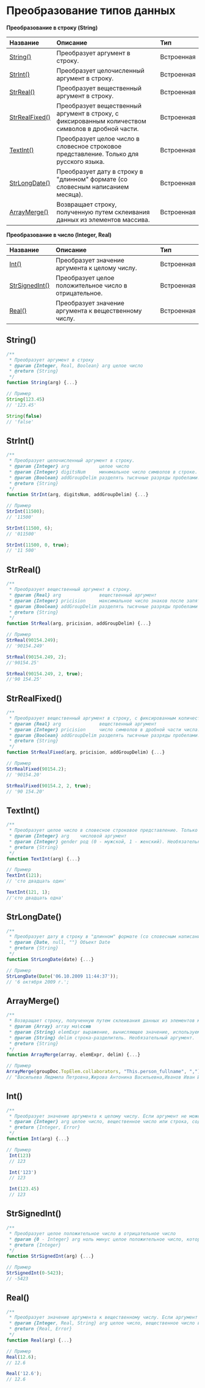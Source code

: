# Преобразование типов данных 

**Преобразование в строку (String)**

| Название | Описание | Тип |
| :--- | :--- | :--- |
| [String()](#string) | Преобразует аргумент в строку. | Встроенная |
| [StrInt()](#strint) | Преобразует целочисленный аргумент в строку. | Встроенная |
| [StrReal()](#strreal) | Преобразует вещественный аргумент в строку. | Встроенная |
| [StrRealFixed()](#strrealfixed) | Преобразует вещественный аргумент в строку, с фиксированным количеством символов в дробной части. | Встроенная |
| [TextInt()](#textint) | Преобразует целое число в словесное строковое представление. Только для русского языка. | Встроенная |
| [StrLongDate()](#strlongdate) | Преобразует дату в строку в "длинном" формате (со словесным написанием месяца). | Встроенная |
| [ArrayMerge()](#arraymerge) | Возвращает строку, полученную путем склеивания данных из элементов массива. | Встроенная |

**Преобразование в число (Integer, Real)**

| Название | Описание | Тип |
| :--- | :--- | :--- |
| [Int()](#int) | Преобразует значение аргумента к целому числу. | Встроенная |
| [StrSignedInt()](#strsignedint) | Преобразует целое положительное число в отрицательное. | Встроенная |
| [Real()](#real) | Преобразует значение аргумента к вещественному числу. | Встроенная |

## String()

```js
/**
 * Преобразует аргумент в строку
 * @param {Integer, Real, Boolean} arg целое число
 * @return {String}
 */
function String(arg) {...}

// Пример
String(123.45)
// '123.45'

String(false)
// 'false'
```

## StrInt()

```js
/**
 * Преобразует целочисленный аргумент в строку.
 * @param {Integer} arg           целое число
 * @param {Integer} digitsNum     минимальное число символов в строке. Недостающие символы компенсируются нулями перед числом. Необязательный аргумент.
 * @param {Boolean} addGroupDelim разделять тысячные разряды пробелами. Необязательный аргумент.
 * @return {String}
 */
function StrInt(arg, digitsNum, addGroupDelim) {...}

// Пример
StrInt(11500);
// '11500'

StrInt(11500, 6);
// '011500' 

StrInt(11500, 0, true);
// '11 500'
```

## StrReal()

```js
/**
 * Преобразует вещественный аргумент в строку.
 * @param {Real} arg              вещественный аргумент
 * @param {Integer} pricision     максимальное число знаков после запятой (Integer). По умолчанию 6. Необязательный аргумент. 
 * @param {Boolean} addGroupDelim разделять тысячные разряды пробелами (Bool). Необязательный аргумент.
 * @return {String}
 */
function StrReal(arg, pricision, addGroupDelim) {...}

// Пример
StrReal(90154.249);
// '90154.249'

StrReal(90154.249, 2);
//'90154.25'

StrReal(90154.249, 2, true);
//'90 154.25'
```

## StrRealFixed()

```js
/**
 * Преобразует вещественный аргумент в строку, с фиксированным количеством символов в дробной части.
 * @param {Real} arg              вещественный аргумент
 * @param {Integer} pricision     число символов в дробной части числа. Недостающие символы компенсируются нулями. 
 * @param {Boolean} addGroupDelim разделять тысячные разряды пробелами. Необязательный аргумент.
 * @return {String}
 */
function StrRealFixed(arg, pricision, addGroupDelim) {...}

// Пример
StrRealFixed(90154.2);
// '90154.20'

StrRealFixed(90154.2, 2, true);
// '90 154.20'
```

## TextInt()

```js
/**
 * Преобразует целое число в словесное строковое представление. Только для русского языка.
 * @param {Integer} arg    числовой аргумент
 * @param {Integer} gender род (0 - мужской, 1 - женский). Необязательный аргумент.
 * @return {String}
 */
function TextInt(arg) {...}

// Пример
TextInt(121);
// 'сто двадцать один'

TextInt(121, 1);
//'сто двадцать одна'
```

## StrLongDate()

```js
/**
 * Преобразует дату в строку в "длинном" формате (со словесным написанием месяца). Если в качестве аргумента передается null или пустая строка, функция возвращает пустую строку.
 * @param {Date, null, ""} Объект Date
 * @return {String}
 */
function StrLongDate(date) {...}

// Пример
StrLongDate(Date('06.10.2009 11:44:37'));
// '6 октября 2009 г.';
```

## ArrayMerge()

```js
/**
 * Возвращает строку, полученную путем склеивания данных из элементов массива.
 * @param {Array} array ма\ссив
 * @param {String} elemExpr выражение, вычисляющее значение, используемое для склейки, относительно элемента массива
 * @param {String} delim строка-разделитель. Необязательный аргумент.
 * @return {String}
 */
function ArrayMerge(array, elemExpr, delim) {...}

// Пример
ArrayMerge(groupDoc.TopElem.collaborators, "This.person_fullname", ",");
// "Васильева Людмила Петровна,Жирова Антонина Васильевна,Иванов Иван Иванович" 
```

## Int()

```js
/**
 * Преобразует значение аргумента к целому числу. Если аргумент не может быть преобразован к целому числу, функция отрабатывает с ошибкой.
 * @param {Integer} arg целое число, вещественное число или строка, содержащая число
 * @return {Integer, Error}
 */
function Int(arg) {...}

// Пример
 Int(123)
 // 123

 Int('123')
 // 123

 Int(123.45)
 // 123
```

## StrSignedInt()

```js
/**
 * Преобразует целое положительное число в отрицательное число
 * @param {0 - Integer} arg ноль минус целое положительное число, которое надо преобразовать в отрицательное
 * @return {Integer}
 */
function StrSignedInt(arg) {...}

// Пример
StrSignedInt(0-5423);
// -5423
```

## Real()

```js
/**
 * Преобразует значение аргумента к вещественному числу. Если аргумент не может быть преобразован к вещественному числу, функция отрабатывает с ошибкой
 * @param {Integer, Real, String} arg целое число, вещественное число или строка, содержащая вещественное число
 * @return {Real, Error}
 */
function Real(arg) {...}

// Пример
Real(12.6);
// 12.6

Real('12.6'); 
// 12.6
```



















